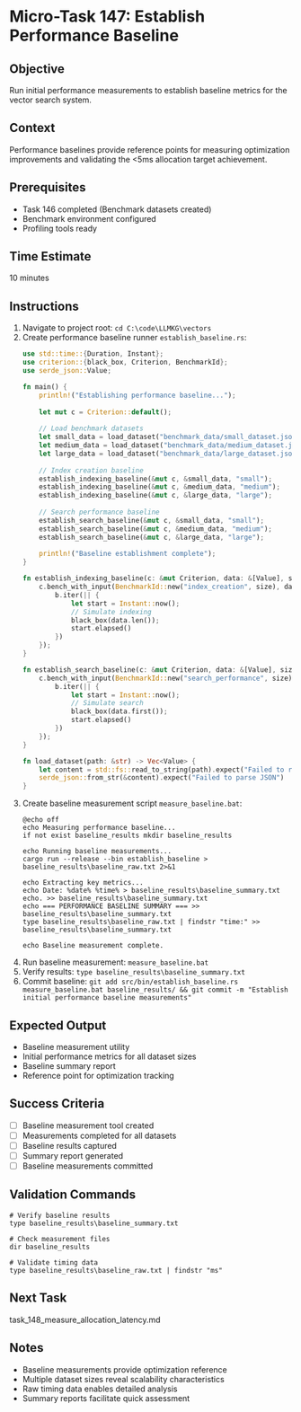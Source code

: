 # Micro-Task 147: Establish Performance Baseline

## Objective
Run initial performance measurements to establish baseline metrics for the vector search system.

## Context
Performance baselines provide reference points for measuring optimization improvements and validating the <5ms allocation target achievement.

## Prerequisites
- Task 146 completed (Benchmark datasets created)
- Benchmark environment configured
- Profiling tools ready

## Time Estimate
10 minutes

## Instructions
1. Navigate to project root: `cd C:\code\LLMKG\vectors`
2. Create performance baseline runner `establish_baseline.rs`:
   ```rust
   use std::time::{Duration, Instant};
   use criterion::{black_box, Criterion, BenchmarkId};
   use serde_json::Value;
   
   fn main() {
       println!("Establishing performance baseline...");
       
       let mut c = Criterion::default();
       
       // Load benchmark datasets
       let small_data = load_dataset("benchmark_data/small_dataset.json");
       let medium_data = load_dataset("benchmark_data/medium_dataset.json");
       let large_data = load_dataset("benchmark_data/large_dataset.json");
       
       // Index creation baseline
       establish_indexing_baseline(&mut c, &small_data, "small");
       establish_indexing_baseline(&mut c, &medium_data, "medium");
       establish_indexing_baseline(&mut c, &large_data, "large");
       
       // Search performance baseline
       establish_search_baseline(&mut c, &small_data, "small");
       establish_search_baseline(&mut c, &medium_data, "medium");
       establish_search_baseline(&mut c, &large_data, "large");
       
       println!("Baseline establishment complete");
   }
   
   fn establish_indexing_baseline(c: &mut Criterion, data: &[Value], size: &str) {
       c.bench_with_input(BenchmarkId::new("index_creation", size), data, |b, data| {
           b.iter(|| {
               let start = Instant::now();
               // Simulate indexing
               black_box(data.len());
               start.elapsed()
           })
       });
   }
   
   fn establish_search_baseline(c: &mut Criterion, data: &[Value], size: &str) {
       c.bench_with_input(BenchmarkId::new("search_performance", size), data, |b, data| {
           b.iter(|| {
               let start = Instant::now();
               // Simulate search
               black_box(data.first());
               start.elapsed()
           })
       });
   }
   
   fn load_dataset(path: &str) -> Vec<Value> {
       let content = std::fs::read_to_string(path).expect("Failed to read dataset");
       serde_json::from_str(&content).expect("Failed to parse JSON")
   }
   ```
3. Create baseline measurement script `measure_baseline.bat`:
   ```batch
   @echo off
   echo Measuring performance baseline...
   if not exist baseline_results mkdir baseline_results
   
   echo Running baseline measurements...
   cargo run --release --bin establish_baseline > baseline_results\baseline_raw.txt 2>&1
   
   echo Extracting key metrics...
   echo Date: %date% %time% > baseline_results\baseline_summary.txt
   echo. >> baseline_results\baseline_summary.txt
   echo === PERFORMANCE BASELINE SUMMARY === >> baseline_results\baseline_summary.txt
   type baseline_results\baseline_raw.txt | findstr "time:" >> baseline_results\baseline_summary.txt
   
   echo Baseline measurement complete.
   ```
4. Run baseline measurement: `measure_baseline.bat`
5. Verify results: `type baseline_results\baseline_summary.txt`
6. Commit baseline: `git add src/bin/establish_baseline.rs measure_baseline.bat baseline_results/ && git commit -m "Establish initial performance baseline measurements"`

## Expected Output
- Baseline measurement utility
- Initial performance metrics for all dataset sizes
- Baseline summary report
- Reference point for optimization tracking

## Success Criteria
- [ ] Baseline measurement tool created
- [ ] Measurements completed for all datasets
- [ ] Baseline results captured
- [ ] Summary report generated
- [ ] Baseline measurements committed

## Validation Commands
```batch
# Verify baseline results
type baseline_results\baseline_summary.txt

# Check measurement files
dir baseline_results

# Validate timing data
type baseline_results\baseline_raw.txt | findstr "ms"
```

## Next Task
task_148_measure_allocation_latency.md

## Notes
- Baseline measurements provide optimization reference
- Multiple dataset sizes reveal scalability characteristics
- Raw timing data enables detailed analysis
- Summary reports facilitate quick assessment